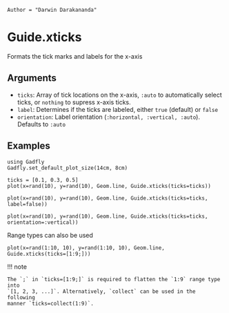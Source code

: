 ```@meta
Author = "Darwin Darakananda"
```

# Guide.xticks

Formats the tick marks and labels for the x-axis

## Arguments
  * `ticks`: Array of tick locations on the x-axis, `:auto` to automatically
    select ticks, or `nothing` to supress x-axis ticks.
  * `label`: Determines if the ticks are labeled, either
    `true` (default) or `false`
  * `orientation`: Label orientation
    (`:horizontal, :vertical, :auto`). Defaults to `:auto`

## Examples

```@setup 1
using Gadfly
Gadfly.set_default_plot_size(14cm, 8cm)
```

```@example 1
ticks = [0.1, 0.3, 0.5]
plot(x=rand(10), y=rand(10), Geom.line, Guide.xticks(ticks=ticks))
```

```@example 1
plot(x=rand(10), y=rand(10), Geom.line, Guide.xticks(ticks=ticks, label=false))
```

```@example 1
plot(x=rand(10), y=rand(10), Geom.line, Guide.xticks(ticks=ticks, orientation=:vertical))
```

Range types can also be used

```@example 1
plot(x=rand(1:10, 10), y=rand(1:10, 10), Geom.line, Guide.xticks(ticks=[1:9;]))
```

!!! note

    The `;` in `ticks=[1:9;]` is required to flatten the `1:9` range type into
    `[1, 2, 3, ...]`. Alternatively, `collect` can be used in the following
    manner `ticks=collect(1:9)`.
